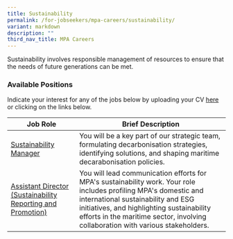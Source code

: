 ```yaml
---
title: Sustainability
permalink: /for-jobseekers/mpa-careers/sustainability/
variant: markdown
description: ""
third_nav_title: MPA Careers
---
```

Sustainability involves responsible management of resources to ensure that the needs of future generations can be met.

### Available Positions 
Indicate your interest for any of the jobs below by uploading your CV [here](https://go.gov.sg/mpa-job-application) or clicking on the links below.

|Job Role | Brief Description | 
| -------- | -------- | 
| [Sustainability Manager](https://sggovterp.wd102.myworkdayjobs.com/PublicServiceCareers/job/MPA-mTower-Block/Senior-Sustainability-Manager_JR-10000018109) | You will be a key part of our strategic team, formulating decarbonisation strategies, identifying solutions, and shaping maritime decarabonisation policies. | 
| [Assistant Director (Sustainability Reporting and Promotion)](https://www.careers.hrp.gov.sg/sap/bc/ui5_ui5/sap/ZGERCFA004/index.html#/JobDescription/13726678/2d8130da-4acd-1ede-91d5-5856edc1326b) | You will lead communication efforts for MPA's sustainability work. Your role includes profiling MPA's domestic and international sustainability and ESG initiatives, and highlighting sustainability efforts in the maritime sector, involving collaboration with various stakeholders. |